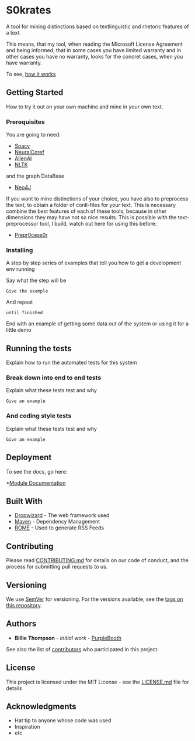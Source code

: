 # S0krates

A tool for mining distinctions based on textlinguistic and rhetoric features of a text.

This means, that my tool, when reading the Microsoft License Agreement and being informed, that in some cases you have
limited warranty and in other cases you have no warranty, looks for the concret cases, when you have warranty.

To see, [how it works](explanation.html)


## Getting Started

How to try it out on your own machine and mine in your own text.

### Prerequisites

You are going to need:

* [Spacy](https://spacy.io)
* [NeuralCoref](https://github.com/huggingface/neuralcoref)
* [AllenAI](https://allennlp.org)
* [NLTK](https://www.nltk.org)

and the graph DataBase

* [Neo4J](https://neo4j.com/)

If you want to mine distinctions of your choice, you have also to preprocess the text, to obtain a folder of conll-files for your text.
This is necessary combine the best features of each of these tools, because in other dimensions they may have not so nice results.
This is possible with the text-preprocessor tool, I build, watch out here for using this before:

* [Prepr0cess0r](https://github.com/c0ntradicti0n/Prepr0cess0r)


### Installing

A step by step series of examples that tell you how to get a development env running

Say what the step will be

```
Give the example
```

And repeat

```
until finished
```

End with an example of getting some data out of the system or using it for a little demo

## Running the tests

Explain how to run the automated tests for this system

### Break down into end to end tests

Explain what these tests test and why

```
Give an example
```

### And coding style tests

Explain what these tests test and why

```
Give an example
```

## Deployment

To see the docs, go here:

*[Module Documentation](./docs/index.html)

## Built With

* [Dropwizard](http://www.dropwizard.io/1.0.2/docs/) - The web framework used
* [Maven](https://maven.apache.org/) - Dependency Management
* [ROME](https://rometools.github.io/rome/) - Used to generate RSS Feeds

## Contributing

Please read [CONTRIBUTING.md](https://gist.github.com/PurpleBooth/b24679402957c63ec426) for details on our code of conduct, and the process for submitting pull requests to us.

## Versioning

We use [SemVer](http://semver.org/) for versioning. For the versions available, see the [tags on this repository](https://github.com/your/project/tags).

## Authors

* **Billie Thompson** - *Initial work* - [PurpleBooth](https://github.com/PurpleBooth)

See also the list of [contributors](https://github.com/your/project/contributors) who participated in this project.

## License

This project is licensed under the MIT License - see the [LICENSE.md](LICENSE.md) file for details

## Acknowledgments

* Hat tip to anyone whose code was used
* Inspiration
* etc

